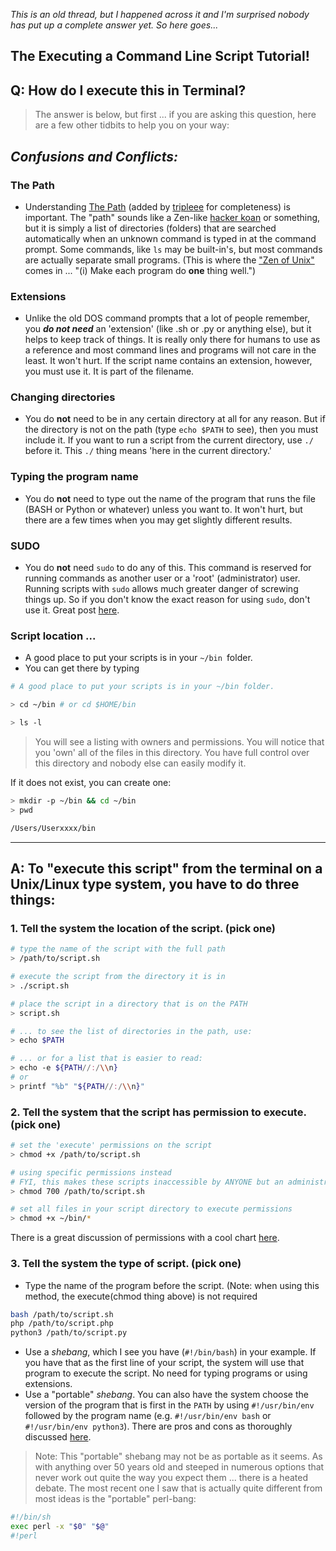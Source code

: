 _This is an old thread, but I happened across it and I'm surprised nobody has put up a complete answer yet. So here goes..._

## The Executing a Command Line Script Tutorial!

## **Q:** How do I execute this in Terminal?

> The answer is below, but first ... if you are asking this question, here are a few other tidbits to help you on your way:

## _Confusions and Conflicts:_

### The Path

-   Understanding [The Path][1] (added by [tripleee][2] for completeness) is important. The "path" sounds like a Zen-like [hacker koan][3] or something, but it is simply a list of directories (folders) that are searched automatically when an unknown command is typed in at the command prompt. Some commands, like `ls` may be built-in's, but most commands are actually separate small programs. (This is where the ["Zen of Unix"][4] comes in ... "(i) Make each program do **one** thing well.")

### Extensions

-   Unlike the old DOS command prompts that a lot of people remember, you **_do not need_** an 'extension' (like .sh or .py or anything else), but it helps to keep track of things. It is really only there for humans to use as a reference and most command lines and programs will not care in the least. It won't hurt. If the script name contains an extension, however, you must use it. It is part of the filename.

### Changing directories

-   You do **not** need to be in any certain directory at all for any reason. But if the directory is not on the path (type `echo $PATH` to see), then you must include it. If you want to run a script from the current directory, use `./` before it. This `./` thing means 'here in the current directory.'

### Typing the program name

-   You do **not** need to type out the name of the program that runs the file (BASH or Python or whatever) unless you want to. It won't hurt, but there are a few times when you may get slightly different results.

### SUDO

-   You do **not** need `sudo` to do any of this. This command is reserved for running commands as another user or a 'root' (administrator) user. Running scripts with `sudo` allows much greater danger of screwing things up. So if you don't know the exact reason for using `sudo`, don't use it. Great post [here][5].

### Script location ...

-   A good place to put your scripts is in your `~/bin `folder.
-   You can get there by typing

```sh
# A good place to put your scripts is in your ~/bin folder.

> cd ~/bin # or cd $HOME/bin

> ls -l
```

> You will see a listing with owners and permissions. You will notice that you 'own' all of the files in this directory. You have full control over this directory and nobody else can easily modify it.

If it does not exist, you can create one:

```sh
> mkdir -p ~/bin && cd ~/bin
> pwd

/Users/Userxxxx/bin

```

---

## **A:** To "execute this script" from the terminal on a Unix/Linux type system, you have to do three things:

### 1. **Tell the system the location of the script. (pick one)**

```sh
# type the name of the script with the full path
> /path/to/script.sh

# execute the script from the directory it is in
> ./script.sh

# place the script in a directory that is on the PATH
> script.sh

# ... to see the list of directories in the path, use:
> echo $PATH

# ... or for a list that is easier to read:
> echo -e ${PATH//:/\\n}
# or
> printf "%b" "${PATH//:/\\n}"

```

### 2. **Tell the system that the script has permission to execute. (pick one)**

```sh
# set the 'execute' permissions on the script
> chmod +x /path/to/script.sh

# using specific permissions instead
# FYI, this makes these scripts inaccessible by ANYONE but an administrator
> chmod 700 /path/to/script.sh

# set all files in your script directory to execute permissions
> chmod +x ~/bin/*
```

There is a great discussion of permissions with a cool chart [here][6].

### 3. **Tell the system the type of script. (pick one)**

-   Type the name of the program before the script. (Note: when using this method, the execute(chmod thing above) is not required

```sh
bash /path/to/script.sh
php /path/to/script.php
python3 /path/to/script.py
```

-   Use a _shebang_, which I see you have (`#!/bin/bash`) in your example. If you have that as the first line of your script, the system will use that program to execute the script. No need for typing programs or using extensions.
-   Use a "portable" _shebang_. You can also have the system choose the version of the program that is first in the `PATH` by using `#!/usr/bin/env` followed by the program name (e.g. `#!/usr/bin/env bash` or `#!/usr/bin/env python3`). There are pros and cons as thoroughly discussed [here](https://unix.stackexchange.com/questions/29608/why-is-it-better-to-use-usr-bin-env-name-instead-of-path-to-name-as-my).

> Note: This "portable" shebang may not be as portable as it seems. As with anything over 50 years old and steeped in numerous options that never work out quite the way you expect them ... there is a heated debate. The most recent one I saw that is actually quite different from most ideas is the "portable" perl-bang:

```sh
#!/bin/sh
exec perl -x "$0" "$@"
#!perl
```

[1]: https://stackoverflow.com/a/55342466
[2]: http://https://stackoverflow.com/users/874188/tripleee
[3]: https://simple.wikipedia.org/wiki/Hacker_koan
[4]: https://homepage.cs.uri.edu/~thenry/resources/unix_art/ch01s06.html
[5]: https://unix.stackexchange.com/questions/3063/how-do-i-run-a-command-as-the-system-administrator-root
[6]: https://askubuntu.com/questions/932713/what-is-the-difference-between-chmod-x-and-chmod-755
